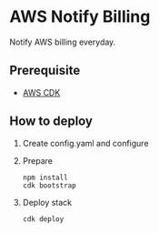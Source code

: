 # AWS Notify Billing

Notify AWS billing everyday.

## Prerequisite

- [AWS CDK](https://aws.amazon.com/jp/cdk/)

## How to deploy

 1. Create config.yaml and configure

 2. Prepare

    ```shell
    npm install
    cdk bootstrap
    ```

 3. Deploy stack

    ```shell
    cdk deploy
    ```
